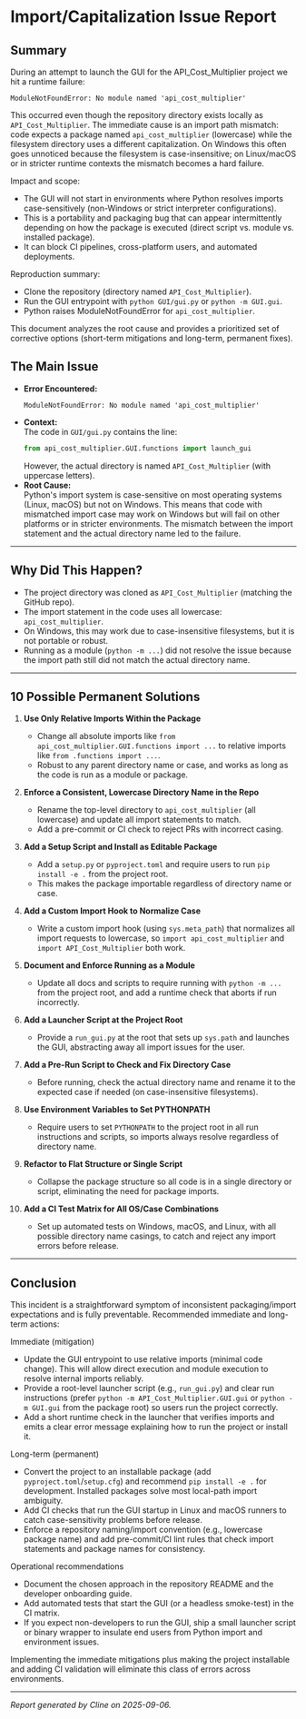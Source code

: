 # Import/Capitalization Issue Report

## Summary

During an attempt to launch the GUI for the API_Cost_Multiplier project we hit a runtime failure:

```
ModuleNotFoundError: No module named 'api_cost_multiplier'
```

This occurred even though the repository directory exists locally as `API_Cost_Multiplier`. The immediate cause is an import path mismatch: code expects a package named `api_cost_multiplier` (lowercase) while the filesystem directory uses a different capitalization. On Windows this often goes unnoticed because the filesystem is case-insensitive; on Linux/macOS or in stricter runtime contexts the mismatch becomes a hard failure.

Impact and scope:
- The GUI will not start in environments where Python resolves imports case-sensitively (non-Windows or strict interpreter configurations).
- This is a portability and packaging bug that can appear intermittently depending on how the package is executed (direct script vs. module vs. installed package).
- It can block CI pipelines, cross-platform users, and automated deployments.

Reproduction summary:
- Clone the repository (directory named `API_Cost_Multiplier`).
- Run the GUI entrypoint with `python GUI/gui.py` or `python -m GUI.gui`.
- Python raises ModuleNotFoundError for `api_cost_multiplier`.

This document analyzes the root cause and provides a prioritized set of corrective options (short-term mitigations and long-term, permanent fixes).

## The Main Issue

- **Error Encountered:**  
  ```
  ModuleNotFoundError: No module named 'api_cost_multiplier'
  ```
- **Context:**  
  The code in `GUI/gui.py` contains the line:
  ```python
  from api_cost_multiplier.GUI.functions import launch_gui
  ```
  However, the actual directory is named `API_Cost_Multiplier` (with uppercase letters).
- **Root Cause:**  
  Python's import system is case-sensitive on most operating systems (Linux, macOS) but not on Windows. This means that code with mismatched import case may work on Windows but will fail on other platforms or in stricter environments. The mismatch between the import statement and the actual directory name led to the failure.

---

## Why Did This Happen?

- The project directory was cloned as `API_Cost_Multiplier` (matching the GitHub repo).
- The import statement in the code uses all lowercase: `api_cost_multiplier`.
- On Windows, this may work due to case-insensitive filesystems, but it is not portable or robust.
- Running as a module (`python -m ...`) did not resolve the issue because the import path still did not match the actual directory name.

---

## 10 Possible Permanent Solutions

1. **Use Only Relative Imports Within the Package**
   - Change all absolute imports like `from api_cost_multiplier.GUI.functions import ...` to relative imports like `from .functions import ...`.
   - Robust to any parent directory name or case, and works as long as the code is run as a module or package.

2. **Enforce a Consistent, Lowercase Directory Name in the Repo**
   - Rename the top-level directory to `api_cost_multiplier` (all lowercase) and update all import statements to match.
   - Add a pre-commit or CI check to reject PRs with incorrect casing.

3. **Add a Setup Script and Install as Editable Package**
   - Add a `setup.py` or `pyproject.toml` and require users to run `pip install -e .` from the project root.
   - This makes the package importable regardless of directory name or case.

4. **Add a Custom Import Hook to Normalize Case**
   - Write a custom import hook (using `sys.meta_path`) that normalizes all import requests to lowercase, so `import api_cost_multiplier` and `import API_Cost_Multiplier` both work.

5. **Document and Enforce Running as a Module**
   - Update all docs and scripts to require running with `python -m ...` from the project root, and add a runtime check that aborts if run incorrectly.

6. **Add a Launcher Script at the Project Root**
   - Provide a `run_gui.py` at the root that sets up `sys.path` and launches the GUI, abstracting away all import issues for the user.

7. **Add a Pre-Run Script to Check and Fix Directory Case**
   - Before running, check the actual directory name and rename it to the expected case if needed (on case-insensitive filesystems).

8. **Use Environment Variables to Set PYTHONPATH**
   - Require users to set `PYTHONPATH` to the project root in all run instructions and scripts, so imports always resolve regardless of directory name.

9. **Refactor to Flat Structure or Single Script**
   - Collapse the package structure so all code is in a single directory or script, eliminating the need for package imports.

10. **Add a CI Test Matrix for All OS/Case Combinations**
    - Set up automated tests on Windows, macOS, and Linux, with all possible directory name casings, to catch and reject any import errors before release.

---

## Conclusion

This incident is a straightforward symptom of inconsistent packaging/import expectations and is fully preventable. Recommended immediate and long-term actions:

Immediate (mitigation)
- Update the GUI entrypoint to use relative imports (minimal code change). This will allow direct execution and module execution to resolve internal imports reliably.
- Provide a root-level launcher script (e.g., `run_gui.py`) and clear run instructions (prefer `python -m API_Cost_Multiplier.GUI.gui` or `python -m GUI.gui` from the package root) so users run the project correctly.
- Add a short runtime check in the launcher that verifies imports and emits a clear error message explaining how to run the project or install it.

Long-term (permanent)
- Convert the project to an installable package (add `pyproject.toml`/`setup.cfg`) and recommend `pip install -e .` for development. Installed packages solve most local-path import ambiguity.
- Add CI checks that run the GUI startup in Linux and macOS runners to catch case-sensitivity problems before release.
- Enforce a repository naming/import convention (e.g., lowercase package name) and add pre-commit/CI lint rules that check import statements and package names for consistency.

Operational recommendations
- Document the chosen approach in the repository README and the developer onboarding guide.
- Add automated tests that start the GUI (or a headless smoke-test) in the CI matrix.
- If you expect non-developers to run the GUI, ship a small launcher script or binary wrapper to insulate end users from Python import and environment issues.

Implementing the immediate mitigations plus making the project installable and adding CI validation will eliminate this class of errors across environments.

---

*Report generated by Cline on 2025-09-06.*
